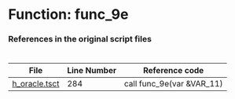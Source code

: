 # Function: func_9e
### References in the original script files

#

| File | Line Number | Reference code |
| --- | --- | --- |
| [h_oracle.tsct](../../../out/h_oracle.tsct#L284) | 284 | call func_9e(var &VAR_11) |
